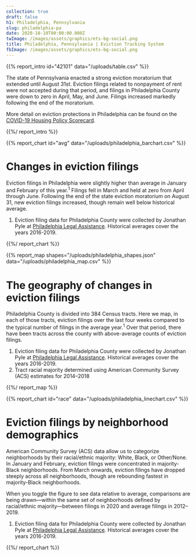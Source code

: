 ```yaml
---
collection: true
draft: false
h1: Philadelphia, Pennsylvania
slug: philadelphia-pa
date: 2020-10-10T00:00:00.000Z
twImage: /images/assets/graphics/ets-bg-social.png
title: Philadelphia, Pennsylvania | Eviction Tracking System
fbImage: /images/assets/graphics/ets-bg-social.png
---
```


{{% report_intro id="42101" data="/uploads/table.csv" %}}

The state of Pennsylvania enacted a strong eviction moratorium that extended until August 31st. Eviction filings related to nonpayment of rent were not accepted during that period, and filings in Philadelphia County were down to zero in April, May, and June. Filings increased markedly following the end of the moratorium. 

More detail on eviction protections in Philadelphia can be found on the [COVID-19 Housing Policy Scorecard](https://evictionlab.org/covid-policy-scorecard/pa/).

{{%/ report_intro %}}



{{% report_chart id="avg" data="/uploads/philadelphia_barchart.csv" %}}

# Changes in eviction filings

Eviction filings in Philadelphia were slightly higher than average in January and February of this year.<sup>1</sup> Filings fell in March and held at zero from April through June. Following the end of the state eviction moratorium on August 31, new eviction filings increased, though remain well below historical average.

1. Eviction filing data for Philadelphia County were collected by Jonathan Pyle at [Philadelphia Legal Assistance](https://philalegal.org/). Historical averages cover the years 2016-2019.


{{%/ report_chart %}}



{{% report_map shapes="/uploads/philadelphia_shapes.json" data="/uploads/philadelphia_map.csv" %}}



# The geography of changes in eviction filings

Philadelphia County is divided into 384 Census tracts. Here we map, in each of those tracts, eviction filings over the last four weeks compared to the typical number of filings in the average year.<sup>1</sup> Over that period, there have been tracts across the county with above-average counts of eviction filings.

1. Eviction filing data for Philadelphia County were collected by Jonathan Pyle at [Philadelphia Legal Assistance](https://philalegal.org/). Historical averages cover the years 2016-2019.
2. Tract racial majority determined using American Community Survey (ACS) estimates for 2014–2018



{{%/ report_map %}}



{{% report_chart id="race" data="/uploads/philadelphia_linechart.csv" %}}

# Eviction filings by neighborhood demographics

American Community Survey (ACS) data allow us to categorize neighborhoods by their racial/ethnic majority: White, Black, or Other/None. In January and February, eviction filings were concentrated in majority-Black neighborhoods. From March onwards, eviction filings have dropped steeply across all neighborhoods, though are rebounding fastest in majority-Black neighborhoods. 

When you toggle the figure to see data relative to average, comparisons are being drawn—within the same set of neighborhoods defined by racial/ethnic majority—between filings in 2020 and average filings in 2012–2019. 

1. Eviction filing data for Philadelphia County were collected by Jonathan Pyle at [Philadelphia Legal Assistance](https://philalegal.org/). Historical averages cover the years 2016-2019.


{{%/ report_chart %}}